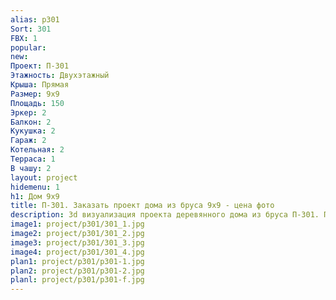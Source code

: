 ```yaml
---
alias: p301
Sort: 301
FBX: 1
popular: 
new: 
Проект: П-301
Этажность: Двухэтажный
Крыша: Прямая
Размер: 9х9
Площадь: 150
Эркер: 2
Балкон: 2
Кукушка: 2
Гараж: 2
Котельная: 2
Терраса: 1
В чашу: 2
layout: project
hidemenu: 1
h1: Дом 9х9
title: П-301. Заказать проект дома из бруса 9х9 - цена фото
description: 3d визуализация проекта деревянного дома из бруса П-301. Площадь 150 м2, размер 9х9. Вы можете внести любые изменения в проект.
image1: project/p301/301_1.jpg
image2: project/p301/301_2.jpg
image3: project/p301/301_3.jpg
image4: project/p301/301_4.jpg
plan1: project/p301/p301-1.jpg
plan2: project/p301/p301-2.jpg
planl: project/p301/p301-f.jpg
---
```

